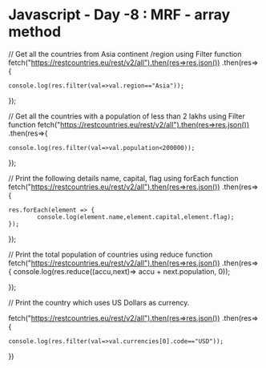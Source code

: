 
# Javascript - Day -8 : MRF - array method


// Get all the countries from Asia continent /region using Filter function
fetch("https://restcountries.eu/rest/v2/all").then(res=>res.json())
.then(res=>{

    console.log(res.filter(val=>val.region=="Asia"));

});

// Get all the countries with a population of less than 2 lakhs using Filter function
fetch("https://restcountries.eu/rest/v2/all").then(res=>res.json())
.then(res=>{

    console.log(res.filter(val=>val.population<200000));

});

// Print the following details name, capital, flag using forEach function
fetch("https://restcountries.eu/rest/v2/all").then(res=>res.json())
.then(res=>{

    res.forEach(element => {
            console.log(element.name,element.capital,element.flag);
    });


});

// Print the total population of countries using reduce function
fetch("https://restcountries.eu/rest/v2/all").then(res=>res.json())
.then(res=>{
       console.log(res.reduce((accu,next)=> accu + next.population, 0));

});

// Print the country which uses US Dollars as currency.

fetch("https://restcountries.eu/rest/v2/all").then(res=>res.json())
.then(res=>{

    console.log(res.filter(val=>val.currencies[0].code=="USD"));


})
